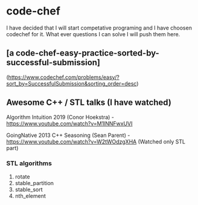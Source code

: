 # code-chef

I have decided that I will start competative programing and I have choosen codechef for it. 
What ever questions I can solve I will push them here.

## [a code-chef-easy-practice-sorted-by-successful-submission]
(https://www.codechef.com/problems/easy/?sort_by=SuccessfulSubmission&sorting_order=desc)


## Awesome C++ / STL talks (I have watched)
Algorithm Intuition 2019 (Conor Hoekstra) - https://www.youtube.com/watch?v=M1lNNFwxUVI

[foo]: http://example.com/  "Optional Title Here"

GoingNative 2013 C++ Seasoning (Sean Parent) - https://www.youtube.com/watch?v=W2tWOdzgXHA (Watched only STL part)


### STL algorithms
1. rotate
2. stable_partition
3. stable_sort
4. nth_element